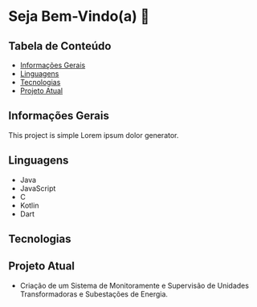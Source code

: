 # Seja Bem-Vindo(a) 👋

## Tabela de Conteúdo 
* [Informações Gerais](#Imformações-Gerais)
* [Linguagens ](#Linguagens)
* [Tecnologias ](#Tecnologias)
* [Projeto Atual](#Projeto-Atual)

## Informações Gerais
This project is simple Lorem ipsum dolor generator.
	
## Linguagens
* Java
* JavaScript
* C
* Kotlin
* Dart

## Tecnologias

	
## Projeto Atual
* Criação de um Sistema de Monitoramente e Supervisão de Unidades Transformadoras e Subestações de Energia.


